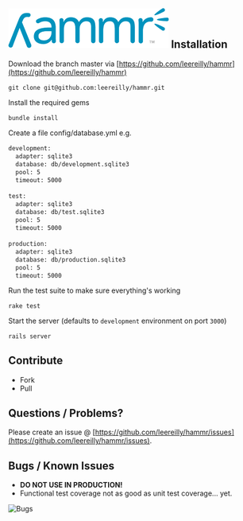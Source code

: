 ![Hammr](https://github.com/leereilly/hammr/raw/master/public/images/hammr-logo-small.png "Hammr")
Installation
------------

Download the branch master via [https://github.com/leereilly/hammr](https://github.com/leereilly/hammr)

    git clone git@github.com:leereilly/hammr.git
    
Install the required gems

    bundle install
   
Create a file config/database.yml e.g.


    development:
      adapter: sqlite3
      database: db/development.sqlite3
      pool: 5
      timeout: 5000

    test:
      adapter: sqlite3
      database: db/test.sqlite3
      pool: 5
      timeout: 5000

    production:
      adapter: sqlite3
      database: db/production.sqlite3
      pool: 5
      timeout: 5000
      
Run the test suite to make sure everything's working

    rake test      
      
Start the server (defaults to `development` environment on port `3000`)

    rails server   
    
Contribute
----------
* Fork
* Pull

Questions / Problems?
---------------------
Please create an issue @ [https://github.com/leereilly/hammr/issues](https://github.com/leereilly/hammr/issues).
    
   
Bugs / Known Issues
-------------------   

* **DO NOT USE IN PRODUCTION!**
* Functional test coverage not as good as unit test coverage... yet.

![Bugs](http://i.imgur.com/K8vsw.gif "Bugs")
